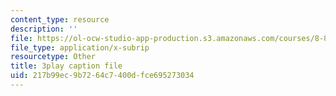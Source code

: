 ```yaml
---
content_type: resource
description: ''
file: https://ol-ocw-studio-app-production.s3.amazonaws.com/courses/8-851-effective-field-theory-spring-2013/217b99ec9b7264c7400dfce695273034_WtOJN2TCD6o.srt
file_type: application/x-subrip
resourcetype: Other
title: 3play caption file
uid: 217b99ec-9b72-64c7-400d-fce695273034
---
```


